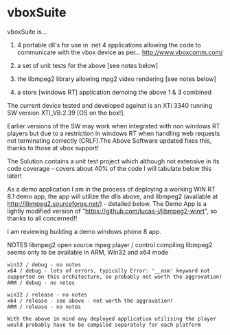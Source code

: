 vboxSuite
=========

vboxSuite is...
1)  4 portable dll's for use in .net 4 applications allowing the code to communicate with the vbox device as per...
http://www.vboxcomm.com/

2) a set of unit tests for the above [see notes below]

3) the libmpeg2 library allowing mpg2 video rendering [see notes below]

4) a store [windows RT] application demoing the above 1 & 3 combined 

The current device tested and developed against is an XTi 3340 running SW version XTI_VB.2.39 [OS on the box!].

Earlier versions of the SW may work when integrated with non windows RT players but due to a restriction in windows RT when handling web requests not terminating correctly (CRLF).The Above Software updated fixes this, thanks to those at vbox support!

The Solution contains a unit test project which although not extensive in its code coverage - covers about 40% of the code I will tabulate below this later!

As a demo application I am in the process of deploying a working WIN RT 8.1 demo app, the app will utilize the dlls above, and libmpeg2 (available at http://libmpeg2.sourceforge.net/) - detailed below.
The Demo App is a lightly modified version of "https://github.com/lucas-j/libmpeg2-winrt", so thanks to all concerned!! 

I am reviewing building a demo windows phone 8 app.

NOTES
libmpeg2 open source mpeg player / control
	compiling libmpeg2 seems only to be available in ARM, Win32 and x64 mode

	win32 / debug - no notes
	x64 / debug - lots of errors, typically Error: '__asm' keyword not supported on this architecture, so probably not worth the aggravation!
	ARM / debug - no notes

	win32 / release - no notes
	x64 / release - see above - not worth the aggravation!
	ARM / release - no notes

	With the above in mind any deployed application utilising the player would probably have to be compiled separately for each platform